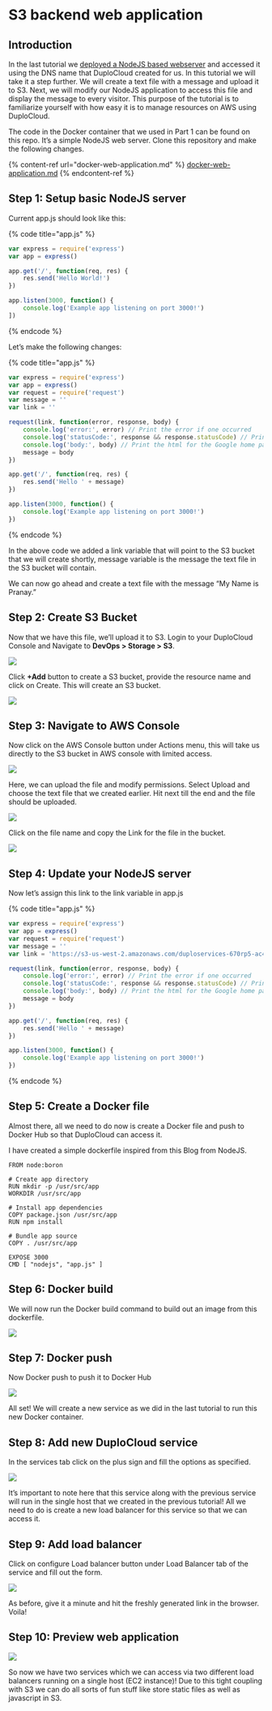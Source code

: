 # S3 backend web application

## Introduction <a href="#0-toc-title" id="0-toc-title"></a>

In the last tutorial we [deployed a NodeJS based webserver](docker-web-application.md) and accessed it using the DNS name that DuploCloud created for us. In this tutorial we will take it a step further. We will create a text file with a message and upload it to S3. Next, we will modify our NodeJS application to access this file and display the message to every visitor. This purpose of the tutorial is to familiarize yourself with how easy it is to manage resources on AWS using DuploCloud.

The code in the Docker container that we used in Part 1 can be found on this repo. It’s a simple NodeJS web server. Clone this repository and make the following changes.

{% content-ref url="docker-web-application.md" %}
[docker-web-application.md](docker-web-application.md)
{% endcontent-ref %}

## Step 1: Setup basic NodeJS server <a href="#1-toc-title" id="1-toc-title"></a>

Current app.js should look like this:

{% code title="app.js" %}
```javascript
var express = require('express')
var app = express()

app.get('/', function(req, res) {
    res.send('Hello World!')
})

app.listen(3000, function() {
    console.log('Example app listening on port 3000!')
])
```
{% endcode %}

Let’s make the following changes:

{% code title="app.js" %}
```javascript
var express = require('express')
var app = express()
var request = require('request')
var message = ''
var link = ''

request(link, function(error, response, body) {
    console.log('error:', error) // Print the error if one occurred
    console.log('statusCode:', response && response.statusCode) // Print the response status code if a response was received
    console.log('body:', body) // Print the html for the Google home page
    message = body
})

app.get('/', function(req, res) {
    res.send('Hello ' + message)
})

app.listen(3000, function() {
    console.log('Example app listening on port 3000!')
})
```
{% endcode %}

In the above code we added a link variable that will point to the S3 bucket that we will create shortly, message variable is the message the text file in the S3 bucket will contain.

We can now go ahead and create a text file with the message “My Name is Pranay.”

## Step 2: Create S3 Bucket <a href="#2-toc-title" id="2-toc-title"></a>

Now that we have this file, we’ll upload it to S3. Login to your DuploCloud Console and Navigate to **DevOps > Storage > S3**.

![](https://duplocloud.com/wp-content/uploads/2021/11/N2-AWS.png)

Click **+Add** button to create a S3 bucket, provide the resource name and click on Create. This will create an S3 bucket.

![](https://duplocloud.com/wp-content/uploads/2021/11/N2-S3.png)

## Step 3: Navigate to AWS Console <a href="#3-toc-title" id="3-toc-title"></a>

Now click on the AWS Console button under Actions menu, this will take us directly to the S3 bucket in AWS console with limited access.

![](https://duplocloud.com/wp-content/uploads/2021/11/awsconsole.png)

Here, we can upload the file and modify permissions. Select Upload and choose the text file that we created earlier. Hit next till the end and the file should be uploaded.

![](https://duplocloud.com/wp-content/uploads/2021/11/N2-S3-bucket.png)

Click on the file name and copy the Link for the file in the bucket.

![](https://duplocloud.com/wp-content/uploads/2021/11/N2-text-link.png)

## Step 4: Update your NodeJS server <a href="#4-toc-title" id="4-toc-title"></a>

Now let’s assign this link to the link variable in app.js

{% code title="app.js" %}
```javascript
var express = require('express')
var app = express()
var request = require('request')
var message = ''
var link = 'https://s3-us-west-2.amazonaws.com/duploservices-670rp5-ac42540e-1401-49ee-939e-0c0e8c474263/myfile.txt'

request(link, function(error, response, body) {
    console.log('error:', error) // Print the error if one occurred
    console.log('statusCode:', response && response.statusCode) // Print the response status code if a response was received
    console.log('body:', body) // Print the html for the Google home page
    message = body
})

app.get('/', function(req, res) {
    res.send('Hello ' + message)
})

app.listen(3000, function() {
    console.log('Example app listening on port 3000!')
})
```
{% endcode %}

## Step 5: Create a Docker file <a href="#5-toc-title" id="5-toc-title"></a>

Almost there, all we need to do now is create a Docker file and push to Docker Hub so that DuploCloud can access it.

I have created a simple dockerfile inspired from this Blog from NodeJS.

```docker
FROM node:boron

# Create app directory
RUN mkdir -p /usr/src/app
WORKDIR /usr/src/app

# Install app dependencies
COPY package.json /usr/src/app
RUN npm install

# Bundle app source
COPY . /usr/src/app

EXPOSE 3000
CMD [ "nodejs", "app.js" ]
```

## Step 6: Docker build <a href="#6-toc-title" id="6-toc-title"></a>

We will now run the Docker build command to build out an image from this dockerfile.

![](https://duplocloud.com/wp-content/uploads/2021/11/build.gif)

## Step 7: Docker push <a href="#7-toc-title" id="7-toc-title"></a>

Now Docker push to push it to Docker Hub

![](https://duplocloud.com/wp-content/uploads/2021/11/push.gif)

All set! We will create a new service as we did in the last tutorial to run this new Docker container.

## Step 8: Add new DuploCloud service <a href="#8-toc-title" id="8-toc-title"></a>

In the services tab click on the plus sign and fill the options as specified.

![](https://duplocloud.com/wp-content/uploads/2021/11/N2-Create-service.png)

It’s important to note here that this service along with the previous service will run in the single host that we created in the previous tutorial! All we need to do is create a new load balancer for this service so that we can access it.

## Step 9: Add load balancer <a href="#9-toc-title" id="9-toc-title"></a>

Click on configure Load balancer button under Load Balancer tab of the service and fill out the form.

![](https://duplocloud.com/wp-content/uploads/2021/11/N2-load-balancer.png)

As before, give it a minute and hit the freshly generated link in the browser. Voila!

## Step 10: Preview web application <a href="#10-toc-title" id="10-toc-title"></a>

![](https://duplocloud.com/wp-content/uploads/2021/11/N2-9.png)

So now we have two services which we can access via two different load balancers running on a single host (EC2 instance)! Due to this tight coupling with S3 we can do all sorts of fun stuff like store static files as well as javascript in S3.
